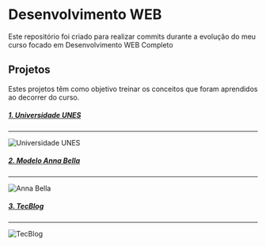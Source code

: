 # Desenvolvimento WEB

Este repositório foi criado para realizar commits durante a evolução do meu curso focado em Desenvolvimento WEB Completo

## Projetos

Estes projetos têm como objetivo treinar os conceitos que foram aprendidos ao decorrer do curso.

##### [1. Universidade UNES](https://vitteixe.github.io/Dev_WEB/Projetos/Projeto-1/)

---



![Universidade UNES](https://user-images.githubusercontent.com/89394210/143885994-1a5d7230-7bce-4001-987d-e315b5133b84.png)


##### [2. Modelo Anna Bella](https://vitteixe.github.io/Dev_WEB/Projetos/projeto-2/)

---



![Anna Bella](https://user-images.githubusercontent.com/89394210/143886518-d2e3e370-c391-48e8-a4da-0bf02a6cdf85.png)


##### [3. TecBlog](https://vitteixe.github.io/Dev_WEB/Projetos/projeto-3/)

---



![TecBlog](https://user-images.githubusercontent.com/89394210/143886808-fd715e66-fbcf-48e8-9e3d-8bc4df6f46a9.png)
